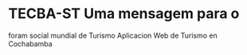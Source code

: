 # TECBA-ST Uma mensagem para o 
foram social mundial de Turismo 
Aplicacion Web de Turismo en Cochabamba
